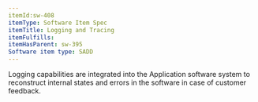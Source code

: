 ```yaml
---
itemId:sw-408
itemType: Software Item Spec
itemTitle: Logging and Tracing
itemFulfills: 
itemHasParent: sw-395
Software item type: SADD
---
```

Logging capabilities are integrated into the Application software system to reconstruct internal states and errors in the software in case of customer feedback.
 